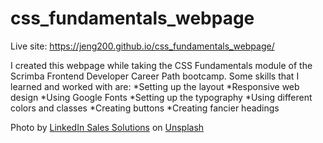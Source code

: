 # css_fundamentals_webpage
Live site: https://jeng200.github.io/css_fundamentals_webpage/

I created this webpage while taking the CSS Fundamentals module of the Scrimba Frontend Developer Career Path bootcamp. Some skills that I learned and worked with are: *Setting up the layout *Responsive web design *Using Google Fonts *Setting up the typography *Using different colors and classes *Creating buttons *Creating fancier headings

Photo by <a href="https://unsplash.com/@linkedinsalesnavigator?utm_source=unsplash&utm_medium=referral&utm_content=creditCopyText">LinkedIn Sales Solutions</a> on <a href="https://unsplash.com/?utm_source=unsplash&utm_medium=referral&utm_content=creditCopyText">Unsplash</a>
  